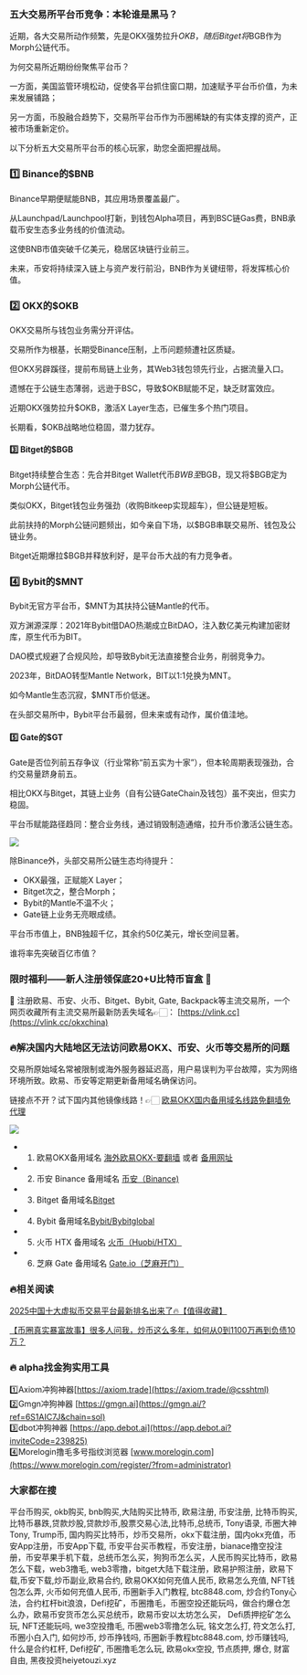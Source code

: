 ### 五大交易所平台币竞争：本轮谁是黑马？

近期，各大交易所动作频繁，先是OKX强势拉升$OKB，随后Bitget将$BGB作为Morph公链代币。

为何交易所近期纷纷聚焦平台币？

一方面，美国监管环境松动，促使各平台抓住窗口期，加速赋予平台币价值，为未来发展铺路；

另一方面，币股融合趋势下，交易所平台币作为币圈稀缺的有实体支撑的资产，正被市场重新定价。

以下分析五大交易所平台币的核心玩家，助您全面把握战局。

### 1️⃣ Binance的$BNB

Binance早期便赋能BNB，其应用场景覆盖最广。

从Launchpad/Launchpool打新，到钱包Alpha项目，再到BSC链Gas费，BNB承载币安生态多业务线的价值流动。

这使BNB市值突破千亿美元，稳居区块链行业前三。

未来，币安将持续深入链上与资产发行前沿，BNB作为关键纽带，将发挥核心价值。

### 2️⃣ OKX的$OKB

OKX交易所与钱包业务需分开评估。

交易所作为根基，长期受Binance压制，上币问题频遭社区质疑。

但OKX另辟蹊径，提前布局链上业务，其Web3钱包领先行业，占据流量入口。

遗憾在于公链生态薄弱，远逊于BSC，导致$OKB赋能不足，缺乏财富效应。

近期OKX强势拉升$OKB，激活X Layer生态，已催生多个热门项目。

长期看，$OKB战略地位稳固，潜力犹存。

#### 3️⃣ Bitget的$BGB

Bitget持续整合生态：先合并Bitget Wallet代币$BWB至$BGB，现又将$BGB定为Morph公链代币。

类似OKX，Bitget钱包业务强劲（收购Bitkeep实现超车），但公链是短板。

此前扶持的Morph公链问题频出，如今亲自下场，以$BGB串联交易所、钱包及公链业务。

Bitget近期爆拉$BGB并释放利好，是平台币大战的有力竞争者。

### 4️⃣ Bybit的$MNT

Bybit无官方平台币，$MNT为其扶持公链Mantle的代币。

双方渊源深厚：2021年Bybit借DAO热潮成立BitDAO，注入数亿美元构建加密财库，原生代币为BIT。

DAO模式规避了合规风险，却导致Bybit无法直接整合业务，削弱竞争力。

2023年，BitDAO转型Mantle Network，BIT以1:1兑换为MNT。

如今Mantle生态沉寂，$MNT币价低迷。

在头部交易所中，Bybit平台币最弱，但未来或有动作，属价值洼地。

#### 5️⃣ Gate的$GT

Gate是否位列前五存争议（行业常称“前五实为十家”），但本轮周期表现强劲，合约交易量跻身前五。

相比OKX与Bitget，其链上业务（自有公链GateChain及钱包）虽不突出，但实力稳固。

平台币赋能路径趋同：整合业务线，通过销毁制造通缩，拉升币价激活公链生态。

[![](https://307e939.webp.li/20250903120600225.png)](https://btc8848.com/top-10-exchanges)

除Binance外，头部交易所公链生态均待提升：
- OKX最强，正赋能X Layer；
- Bitget次之，整合Morph；
- Bybit的Mantle不温不火；
- Gate链上业务无亮眼成绩。

平台币市值上，BNB独超千亿，其余约50亿美元，增长空间显著。

谁将率先突破百亿市值？

### 限时福利——新人注册领保底20+U比特币盲盒 🎁
🎁 注册欧易、币安、火币、Bitget、Bybit, Gate, Backpack等主流交易所，一个网页收藏所有主流交易所最新防丢失域名👉🏻： [https://vlink.cc](https://vlink.cc/okxchina)

### 🔥解决国内大陆地区无法访问欧易OKX、币安、火币等交易所的问题
交易所原始域名常被限制或海外服务器延迟高，用户易误判为平台故障，实为网络环境所致。欧易、币安等定期更新备用域名确保访问。

链接点不开？试下国内其他镜像线路！👉🏻 [欧易OKX国内备用域名线路免翻墙免代理](https://vlink.cc/okxcn)

[![](https://307e939.webp.li/20250812124552161.png)](https://vlink.cc/okxcn)

- 1. 欧易OKX备用域名 [海外欧易OKX-要翻墙](https://www.okx.com/join/74873351) 或者 [备用网址](https://www.oucnyi.net/zh-hans/join/74873351) 
- 2. 币安 Binance 备用域名 [币安（Binance)](https://accounts.binance.com/zh-CN/register?ref=36457687)
- 3. Bitget 备用域名[Bitget](https://www.bitget.com/zh-CN/referral/register?from=referral&clacCode=VRNEYUTR)
- 4. Bybit 备用域名[Bybit/Bybitglobal](https://www.bybitglobal.com/zh-MY/invite/?ref=VMKORMM)
- 5. 火币 HTX 备用域名 [火币（Huobi/HTX）](https://www.htx.com/invite/zh-cn/1f?invite_code=whf45223)
- 6. 芝麻 Gate 备用域名 [Gate.io（芝麻开门）](https://www.gate.io/zh/signup?ref_type=103&ref=A1ERAQ)

### 🔥相关阅读
[2025中国十大虚拟币交易平台最新排名出来了🔥【值得收藏】](https://btc8848.com/top-10-exchanges/)

[【币圈真实暴富故事】很多人问我，炒币这么多年，如何从0到1100万再到负债10万？](https://heiyetouzi.xyz/biquanstory001/)

### 🔥 alpha找金狗实用工具
1️⃣Axiom冲狗神器[https://axiom.trade](https://axiom.trade/@csshtml)  
2️⃣Gmgn冲狗神器 [https://gmgn.ai](https://gmgn.ai/?ref=6S1AIC7J&chain=sol)  
3️⃣dbot冲狗神器 [https://app.debot.ai](https://app.debot.ai?inviteCode=239825)  
4️⃣Morelogin撸毛多号指纹浏览器 [www.morelogin.com](https://www.morelogin.com/register/?from=administrator)  

### 大家都在搜
平台币购买, okb购买, bnb购买,大陆购买比特币, 欧易注册, 币安注册, 比特币购买,比特币暴跌,贷款炒股,贷款炒币,股票交易心法,比特币,总统币, Tony语录, 币圈大神Tony, Trump币, 国内购买比特币，炒币交易所，okx下载注册，国内okx充值，币安App注册，币安App下载, 币安平台买币教程，币安注册，bianace撸空投注册，币安苹果手机下载，总统币怎么买，狗狗币怎么买，人民币购买比特币，欧易 怎么下载，web3撸毛, web3零撸，bitget大陆下载注册，欧易护照注册，欧易下载,币安下载,炒币副业,欧易合约, 欧易OKX如何充值人民币, 欧易怎么充值, NFT钱包怎么弄, 火币如何充值人民币, 币圈新手入门教程, btc8848.com, 炒合约Tony心法，合约杠杆bit浪浪，Defi挖矿，币圈撸毛，币圈空投还能玩吗，做合约爆仓怎么办，欧易币安货币怎么买总统币，欧易币安以太坊怎么买， Defi质押挖矿怎么玩, NFT还能玩吗, we3空投撸毛, 币圈web3零撸怎么玩, 铭文怎么打, 符文怎么打, 币圈小白入门, 如何炒币, 炒币挣钱吗, 币圈新手教程btc8848.com, 炒币赚钱吗, 什么是合约杠杆, Defi挖矿, 币圈撸毛怎么玩, 欧易okx空投, 节点质押, 爆仓, 财富自由, 黑夜投资heiyetouzi.xyz